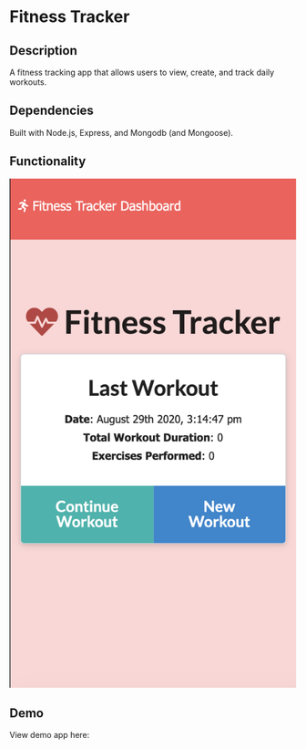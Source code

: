 # Fitness Tracker

## Description
 A fitness tracking app that allows users to view, create, and track daily workouts. 

## Dependencies
Built with Node.js, Express, and Mongodb (and Mongoose).

## Functionality
![fitness tracker app](/public/fitness-demo.png)

## Demo
View demo app here: 